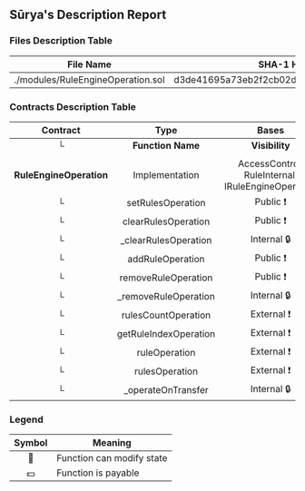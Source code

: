 ## Sūrya's Description Report

### Files Description Table


|  File Name  |  SHA-1 Hash  |
|-------------|--------------|
| ./modules/RuleEngineOperation.sol | d3de41695a73eb2f2cb02dbea88b72174a2a9830 |


### Contracts Description Table


|  Contract  |         Type        |       Bases      |                  |                 |
|:----------:|:-------------------:|:----------------:|:----------------:|:---------------:|
|     └      |  **Function Name**  |  **Visibility**  |  **Mutability**  |  **Modifiers**  |
||||||
| **RuleEngineOperation** | Implementation | AccessControl, RuleInternal, IRuleEngineOperation |||
| └ | setRulesOperation | Public ❗️ | 🛑  | onlyRole |
| └ | clearRulesOperation | Public ❗️ | 🛑  | onlyRole |
| └ | _clearRulesOperation | Internal 🔒 | 🛑  | |
| └ | addRuleOperation | Public ❗️ | 🛑  | onlyRole |
| └ | removeRuleOperation | Public ❗️ | 🛑  | onlyRole |
| └ | _removeRuleOperation | Internal 🔒 | 🛑  | |
| └ | rulesCountOperation | External ❗️ |   |NO❗️ |
| └ | getRuleIndexOperation | External ❗️ |   |NO❗️ |
| └ | ruleOperation | External ❗️ |   |NO❗️ |
| └ | rulesOperation | External ❗️ |   |NO❗️ |
| └ | _operateOnTransfer | Internal 🔒 | 🛑  | |


### Legend

|  Symbol  |  Meaning  |
|:--------:|-----------|
|    🛑    | Function can modify state |
|    💵    | Function is payable |
